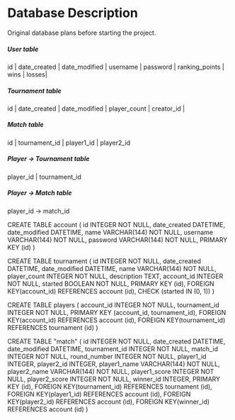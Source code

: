 # Database Description

Original database plans before starting the project.

##### User table

id | date_created | date_modified | username | password | ranking_points | wins | losses|

##### Tournament table 

id | date_created | date_modified | player_count | creator_id |

##### Match table

id | tournament_id | player1_id | player2_id 

##### Player -> Tournament table

player_id | tournament_id

##### Player -> Match table

player_id -> match_id 

CREATE TABLE account (
	id INTEGER NOT NULL, 
	date_created DATETIME, 
	date_modified DATETIME, 
	name VARCHAR(144) NOT NULL, 
	username VARCHAR(144) NOT NULL, 
	password VARCHAR(144) NOT NULL, 
	PRIMARY KEY (id)
)

CREATE TABLE tournament (
	id INTEGER NOT NULL, 
	date_created DATETIME, 
	date_modified DATETIME, 
	name VARCHAR(144) NOT NULL, 
	player_count INTEGER NOT NULL, 
	description TEXT, 
	account_id INTEGER NOT NULL, 
	started BOOLEAN NOT NULL, 
	PRIMARY KEY (id), 
	FOREIGN KEY(account_id) REFERENCES account (id), 
	CHECK (started IN (0, 1))
)


CREATE TABLE players (
	account_id INTEGER NOT NULL, 
	tournament_id INTEGER NOT NULL, 
	PRIMARY KEY (account_id, tournament_id), 
	FOREIGN KEY(account_id) REFERENCES account (id), 
	FOREIGN KEY(tournament_id) REFERENCES tournament (id)
)


CREATE TABLE "match" (
	id INTEGER NOT NULL, 
	date_created DATETIME, 
	date_modified DATETIME, 
	tournament_id INTEGER NOT NULL, 
	match_id INTEGER NOT NULL, 
	round_number INTEGER NOT NULL, 
	player1_id INTEGER, 
	player2_id INTEGER, 
	player1_name VARCHAR(144) NOT NULL, 
	player2_name VARCHAR(144) NOT NULL, 
	player1_score INTEGER NOT NULL, 
	player2_score INTEGER NOT NULL, 
	winner_id INTEGER, 
	PRIMARY KEY (id), 
	FOREIGN KEY(tournament_id) REFERENCES tournament (id), 
	FOREIGN KEY(player1_id) REFERENCES account (id), 
	FOREIGN KEY(player2_id) REFERENCES account (id), 
	FOREIGN KEY(winner_id) REFERENCES account (id)
)


